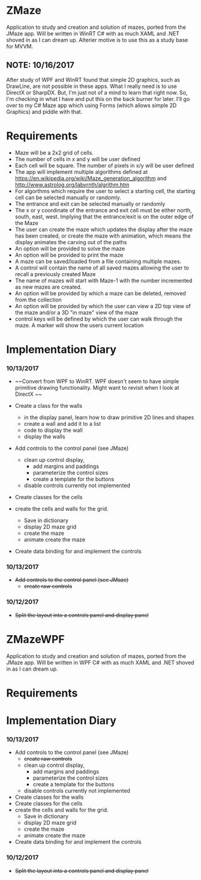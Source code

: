 # ZMaze
Application to study and creation and solution of mazes, ported from the JMaze app.  Will be written in WinRT C# with as much XAML and .NET shoved in as I can dream up.  Alterier motive is to use
this as a study base for MVVM.

## NOTE: 10/16/2017
After study of WPF and WinRT found that simple 2D graphics, such as DrawLine, are not possible in these apps. What I really need is to use DirectX or SharpDX.  But, I'm just not of a mind to learn that
right now. So, I'm checking in what I have and put this on the back burner for later.  I'll go over to my C# Maze app which using Forms (which allows simple 2D Graphics) and piddle with that.

# Requirements
* Maze will be a 2x2 grid of cells.
* The number of cells in x and y will be user defined
* Each cell will be square.  The number of pixels in x/y will be user defined
* The app will implement multiple algorithms defined at https://en.wikipedia.org/wiki/Maze_generation_algorithm and http://www.astrolog.org/labyrnth/algrithm.htm
* For algorthms which require the user to select a starting cell, the starting cell can be selected manually or randomly.
* The entrance and exit can be selected manually or randomly
* The x or y coordinate of the entrance and exit cell must be either north, south, east, west.  Implying that the entrance/exit is on the outer edge of the Maze
* The user can create the maze which updates the display after the maze has been created, or create the maze with animation, which means the display animates the carving out of the paths
* An option will be provided to solve the maze
* An option will be provided to print the maze
* A maze can be saved/loaded from a file containing multiple mazes.
* A control will contain the name of all saved mazes allowing the user to recall a previously created Maze
* The name of mazes will start with Maze-1 with the number incremented as new mazes are created.
* An option will be provided by which a maze can be deleted, removed from the collection
* An option will be provided by which the user can view a 2D top view of the maze and/or a 3D "in maze" view of the maze
* control keys will be defined by which the user can walk through the maze.  A marker will show the users current location

# Implementation Diary

### 10/13/2017
* ~~Convert from WPF to WinRT.  WPF doesn't seem to have simple primitive drawing functionality. Might want to revisit when I look at DirectX ~~
* Create a class for the walls
  * in the display panel, learn how to draw primitive 2D lines and shapes
  * create a wall and add it to a list
  * code to display the wall
  * display the walls  

* Add controls to the control panel (see JMaze)
  * clean up control display, 
    * add margins and paddings
    * parameterize the control sizes
	* create a template for the buttons
  * disable controls currently not implemented
* Create classes for the cells
* create the cells and walls for the grid. 
  * Save in dictionary
  * display 2D maze grid
  * create the maze
  * animate create the maze
* Create data binding for and implement the controls

### 10/13/2017
* ~~Add controls to the control panel (see JMaze)~~
  * ~~create raw controls~~

### 10/12/2017
* ~~Split the layout into a controls panel and display panel~~

# ZMazeWPF
Application to study and creation and solution of mazes, ported from the JMaze app.  Will be written in WPF C# with as much XAML and .NET shoved in as I can dream up.  

# Requirements

# Implementation Diary

### 10/13/2017
* Add controls to the control panel (see JMaze)
  * ~~create raw controls~~
  * clean up control display, 
    * add margins and paddings
    * parameterize the control sizes
	* create a template for the buttons
  * disable controls currently not implemented
* Create classes for the walls
* Create classes for the cells
* create the cells and walls for the grid. 
  * Save in dictionary
  * display 2D maze grid
  * create the maze
  * animate create the maze
* Create data binding for and implement the controls

### 10/12/2017
* ~~Split the layout into a controls panel and display panel~~

